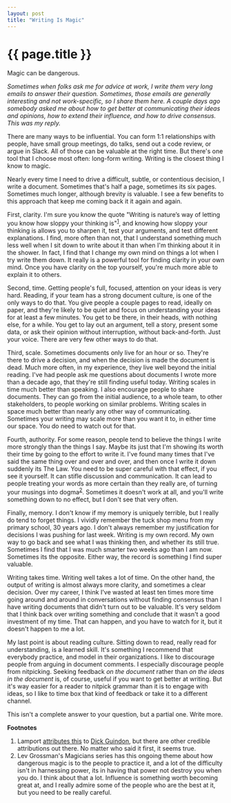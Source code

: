 ```yaml
---
layout: post
title: "Writing Is Magic"
---
```


{{ page.title }}
================

<p class="meta">Magic can be dangerous.</p>

*Sometimes when folks ask me for advice at work, I write them very long emails to answer their question. Sometimes, those emails are generally interesting and not work-specific, so I share them here. A couple days ago somebody asked me about how to get better at communicating their ideas and opinions, how to extend their influence, and how to drive consensus. This was my reply.*

There are many ways to be influential. You can form 1:1 relationships with people, have small group meetings, do talks, send out a code review, or argue in Slack. All of those can be valuable at the right time. But there's one tool that I choose most often: long-form writing. Writing is the closest thing I know to magic.

Nearly every time I need to drive a difficult, subtle, or contentious decision, I write a document. Sometimes that's half a page, sometimes its six pages. Sometimes much longer, although brevity is valuable. I see a few benefits to this approach that keep me coming back it it again and again.

First, clarity. I'm sure you know the quote "Writing is nature’s way of letting you know how sloppy your thinking is"<sup>[1](#foot1)</sup>, and knowing how sloppy your thinking is allows you to sharpen it, test your arguments, and test different explanations. I find, more often than not, that I understand something much less well when I sit down to write about it than when I'm thinking about it in the shower. In fact, I find that I change my own mind on things a lot when I try write them down. It really is a powerful tool for finding clarity in your own mind. Once you have clarity on the top yourself, you're much more able to explain it to others.

Second, time. Getting people's full, focused, attention on your ideas is very hard. Reading, if your team has a strong document culture, is one of the only ways to do that. You give people a couple pages to read, ideally on paper, and they're likely to be quiet and focus on understanding your ideas for at least a few minutes. You get to be there, in their heads, with nothing else, for a while. You get to lay out an argument, tell a story, present some data, or ask their opinion without interruption, without back-and-forth. Just your voice. There are very few other ways to do that.

Third, scale. Sometimes documents only live for an hour or so. They're there to drive a decision, and when the decision is made the document is dead. Much more often, in my experience, they live well beyond the initial reading. I've had people ask me questions about documents I wrote more than a decade ago, that they're still finding useful today. Writing scales in time much better than speaking. I also encourage people to share documents. They can go from the initial audience, to a whole team, to other stakeholders, to people working on similar problems. Writing scales in space much better than nearly any other way of communicating. Sometimes your writing may scale more than you want it to, in either time our space. You do need to watch out for that.

Fourth, authority. For some reason, people tend to believe the things I write more strongly than the things I say. Maybe its just that I'm showing its worth their time by going to the effort to write it. I've found many times that I've said the same thing over and over and over, and then once I write it down suddenly its The Law. You need to be super careful with that effect, if you see it yourself. It can stifle discussion and communication. It can lead to people treating your words as more certain than they really are, of turning your musings into dogma<sup>[2](#foot2)</sup>. Sometimes it doesn't work at all, and you'll write something down to no effect, but I don't see that very often.

Finally, memory. I don't know if my memory is uniquely terrible, but I really do tend to forget things. I vividly remember the tuck shop menu from my primary school, 30 years ago. I don't always remember my justification for decisions I was pushing for last week. Writing is my own record. My own way to go back and see what I was thinking then, and whether its still true. Sometimes I find that I was much smarter two weeks ago than I am now. Sometimes its the opposite. Either way, the record is something I find super valuable.

Writing takes time. Writing well takes a lot of time. On the other hand, the output of writing is almost always more clarity, and sometimes a clear decision. Over my career, I think I've wasted at least ten times more time going around and around in conversations without finding consensus than I have writing documents that didn't turn out to be valuable. It's very seldom that I think back over writing something and conclude that it wasn't a good investment of my time. That can happen, and you have to watch for it, but it doesn't happen to me a lot.

My last point is about reading culture. Sitting down to read, really read for understanding, is a learned skill. It's something I recommend that everybody practice, and model in their organizations. I like to discourage people from arguing in document comments. I especially discourage people from nitpicking. Seeking feedback *on the document* rather than *on the ideas in the document* is, of course, useful if you want to get better at writing. But it's way easier for a reader to nitpick grammar than it is to engage with ideas, so I like to time box that kind of feedback or take it to a different channel.

This isn't a complete answer to your question, but a partial one. Write more.

**Footnotes**

1. <a name="foot1"></a> Lamport [attributes this](https://dl.acm.org/doi/pdf/10.1145/2736348) to [Dick Guindon](https://en.wikipedia.org/wiki/Dick_Guindon), but there are other credible attributions out there. No matter who said it first, it seems true.
2. <a name="foot2"></a> Lev Grossman's Magicians series has this ongoing theme about how dangerous magic is to the people to practice it, and a lot of the difficulty isn't in harnessing power, its in having that power not destroy you when you do. I think about that a lot. Influence is something worth becoming great at, and I really admire some of the people who are the best at it, but you need to be really careful.

